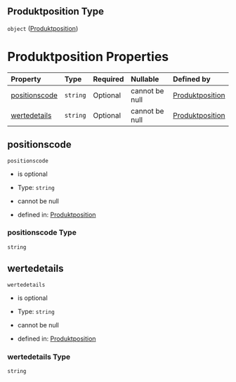 ## Produktposition Type

`object` ([Produktposition](produktposition.md))

# Produktposition Properties

| Property                        | Type     | Required | Nullable       | Defined by                                                                                                                                                                                             |
| :------------------------------ | :------- | :------- | :------------- | :----------------------------------------------------------------------------------------------------------------------------------------------------------------------------------------------------- |
| [positionscode](#positionscode) | `string` | Optional | cannot be null | [Produktposition](produktposition-properties-positionscode.md "https://raw.githubusercontent.com/conuti-gmbh/bo4e-schema/master/schemas/v1/com/Produktposition.schema.json#/properties/positionscode") |
| [wertedetails](#wertedetails)   | `string` | Optional | cannot be null | [Produktposition](produktposition-properties-wertedetails.md "https://raw.githubusercontent.com/conuti-gmbh/bo4e-schema/master/schemas/v1/com/Produktposition.schema.json#/properties/wertedetails")   |

## positionscode



`positionscode`

*   is optional

*   Type: `string`

*   cannot be null

*   defined in: [Produktposition](produktposition-properties-positionscode.md "https://raw.githubusercontent.com/conuti-gmbh/bo4e-schema/master/schemas/v1/com/Produktposition.schema.json#/properties/positionscode")

### positionscode Type

`string`

## wertedetails



`wertedetails`

*   is optional

*   Type: `string`

*   cannot be null

*   defined in: [Produktposition](produktposition-properties-wertedetails.md "https://raw.githubusercontent.com/conuti-gmbh/bo4e-schema/master/schemas/v1/com/Produktposition.schema.json#/properties/wertedetails")

### wertedetails Type

`string`
